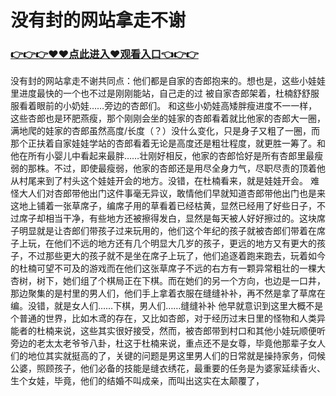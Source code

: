 # 没有封的网站拿走不谢

### <a href="https://5t8n.com">👉👉👉♥♥点此进入♥观看入口👈👉👉</a>

没有封的网站拿走不谢共同点：他们都是自家的杏郎抱来的。想也是，这些小娃娃里进度最快的一个也不过是刚刚能站，自己走的过 被自家杏郎架着，杜楠舒舒服服看着眼前的小奶娃……旁边的杏郎们。 和这些小奶娃高矮胖瘦进度不一一样，这些杏郎也是环肥燕瘦，那个刚刚会坐的娃家的杏郎看着就比他家的杏郎大一圈，满地爬的娃家的杏郎虽然高度/长度（？）没什么变化，只是身子又粗了一圈，而那个正扶着自家娃娃学站的杏郎看着无论是高度还是粗壮程度，就更胜一筹了。和他在所有小婴儿中看起来最胖……壮刚好相反，他家的杏郎恰好是所有杏郎里最瘦弱的那株。不过，即使最瘦弱，他家的杏郎还是用尽全身力气，尽职尽责的顶着他从村尾来到了村头这个娃娃开会的地方。没错，在杜楠看来，就是娃娃开会。
难怪大人们对杏郎带他出门这件事毫无异议，敢情他们早就知道杏郎带他出门也是来这地上铺着一张草席子，编席子用的草看着已经枯黄，显然已经用了好些日子，不过席子却相当干净，有些地方还被擦得发白，显然是每天被人好好擦过的。这块席子明显就是让杏郎们带孩子过来玩用的，他们这个年纪的孩子就被杏郎们带着在席子上玩，在他们不远的地方还有几个明显大几岁的孩子，更远的地方又有更大的孩子，不过那些更大的孩子就不是坐在席子上玩了，他们追逐着跑来跑去，玩着如今的杜楠可望不可及的游戏而在他们这张草席子不远的右方有一颗异常粗壮的一棵大杏树，树下，她们组了个棋局正在下棋。而在她们的另一个方向，也边是一口井，那边聚集的是村里的男人们，他们手上拿着衣服在缝缝补补，再不然是拿了草席在编。没错，就是女人们……下棋，男人们……缝缝补补 他早就意识到这里大概不是个普通的世界，比如木鸢的存在，又比如杏郎，对于经历过末日里的怪物和人类异能者的杜楠来说，这些其实很好接受，然而，被杏郎带到村口和其他小娃玩顺便听旁边的老太太老爷爷八卦，杜这于杜楠来说，重点还不是女尊，毕竟他那辈子女人们的地位其实就挺高的了，关键的问题是男这里男人们的日常就是操持家务，伺候公婆，照顾孩子，他们必备的技能是缝衣绣花，最重要的任务是为婆家延续香火、生个女娃，毕竟，他们的结婚不叫成亲，而叫出这实在太颠覆了，
